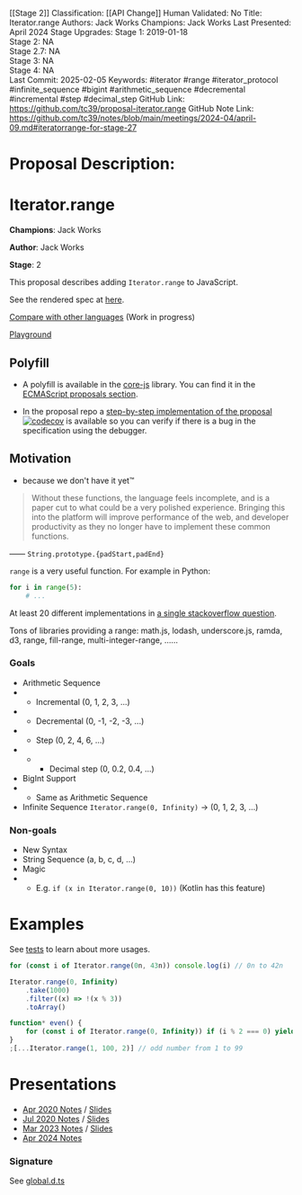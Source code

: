 [[Stage 2]]
Classification: [[API Change]]
Human Validated: No
Title: Iterator.range
Authors: Jack Works
Champions: Jack Works
Last Presented: April 2024
Stage Upgrades: 
Stage 1: 2019-01-18  
Stage 2: NA  
Stage 2.7: NA  
Stage 3: NA  
Stage 4: NA  
Last Commit: 2025-02-05
Keywords: #iterator #range #iterator_protocol #infinite_sequence #bigint #arithmetic_sequence #decremental #incremental #step #decimal_step
GitHub Link: https://github.com/tc39/proposal-iterator.range
GitHub Note Link: https://github.com/tc39/notes/blob/main/meetings/2024-04/april-09.md#iteratorrange-for-stage-27

# Proposal Description:
# Iterator.range

**Champions**: Jack Works

**Author**: Jack Works

**Stage**: 2

This proposal describes adding `Iterator.range` to JavaScript.

See the rendered spec at [here](https://tc39.es/proposal-iterator.range/).

[Compare with other languages](./compare.md) (Work in progress)

[Playground](https://tc39.es/proposal-iterator.range/playground.html)

## Polyfill

-   A polyfill is available in the [core-js](https://github.com/zloirock/core-js) library. You can find it in the [ECMAScript proposals section](https://github.com/zloirock/core-js/#numberrange).

-   In the proposal repo a [step-by-step implementation of the proposal](./polyfill.js) [![codecov](https://codecov.io/gh/tc39/proposal-iterator.range/branch/main/graph/badge.svg)](https://codecov.io/gh/tc39/proposal-iterator.range) is available so you can verify if there is a bug in the specification using the debugger.

## Motivation

-   because we don't have it yet™

> Without these functions, the language feels incomplete, and is a paper cut to what could be a very polished experience. Bringing this into the platform will improve performance of the web, and developer productivity as they no longer have to implement these common functions.

—— `String.prototype.{padStart,padEnd}`

`range` is a very useful function. For example in Python:

```python
for i in range(5):
    # ...
```

At least 20 different implementations in [a single stackoverflow question](https://stackoverflow.com/questions/3895478/does-javascript-have-a-method-like-range-to-generate-a-range-within-the-supp).

Tons of libraries providing a range: math.js, lodash, underscore.js, ramda, d3, range, fill-range, multi-integer-range, ……

### Goals

-   Arithmetic Sequence
-   -   Incremental (0, 1, 2, 3, ...)
-   -   Decremental (0, -1, -2, -3, ...)
-   -   Step (0, 2, 4, 6, ...)
-   -   -   Decimal step (0, 0.2, 0.4, ...)
-   BigInt Support
-   -   Same as Arithmetic Sequence
-   Infinite Sequence `Iterator.range(0, Infinity)` -> (0, 1, 2, 3, ...)

### Non-goals

-   New Syntax
-   String Sequence (a, b, c, d, ...)
-   Magic
-   -   E.g. `if (x in Iterator.range(0, 10))` (Kotlin has this feature)

# Examples

See [tests](./__tests__/test.js) to learn about more usages.

```js
for (const i of Iterator.range(0n, 43n)) console.log(i) // 0n to 42n

Iterator.range(0, Infinity)
    .take(1000)
    .filter((x) => !(x % 3))
    .toArray()

function* even() {
    for (const i of Iterator.range(0, Infinity)) if (i % 2 === 0) yield i
}
;[...Iterator.range(1, 100, 2)] // odd number from 1 to 99
```

# Presentations

-   [Apr 2020 Notes](https://github.com/tc39/notes/blob/main/meetings/2020-03/april-1.md#numberrange-and-bigintrange-for-stage-1) / [Slides](https://docs.google.com/presentation/d/1JD9SrOEtGEviPYJ3LQGKRqDHYeF-EIt7RHB92hKPWzo/)
-   [Jul 2020 Notes](https://github.com/tc39/notes/blob/65a82252aa14c273082e7687c6712bb561bc087a/meetings/2020-07/july-22.md#numberrange-for-stage-2) / [Slides](https://docs.google.com/presentation/d/116FDDK2klJoEL8s2Q7UXiDApC681N-Q9SwpC0toAzTU/)
-   [Mar 2023 Notes](https://github.com/tc39/notes/blob/d943c1fc75dd58129e968887fa64af1eddb855a4/meetings/2023-03/mar-22.md#iteratorrange-for-stage-2) / [Slides](https://docs.google.com/presentation/d/1ecfsO-KyLs5UFxbFQ9RWXIDp8kycul6NZXQPZr71BCo/)
-   [Apr 2024 Notes](https://github.com/tc39/notes/blob/d943c1fc75dd58129e968887fa64af1eddb855a4/meetings/2024-04/april-09.md#iteratorrange-for-stage-27)

### Signature

See [global.d.ts](./global.d.ts)
